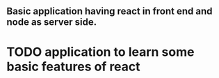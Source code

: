 ## Basic application having react in front end and node as server side.

# TODO application to learn some basic features of react

